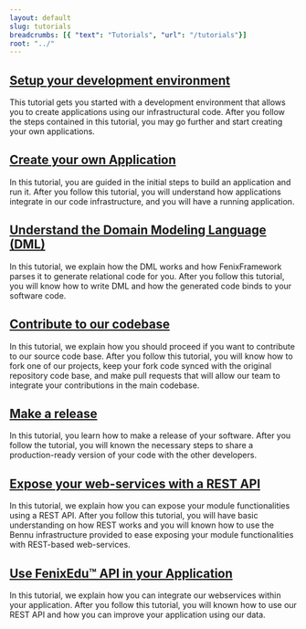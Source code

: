 ```yaml
---
layout: default
slug: tutorials
breadcrumbs: [{ "text": "Tutorials", "url": "/tutorials"}]
root: "../"
---
```


## [Setup your development environment][Setup your development environment]
This tutorial gets you started with a development environment that allows you to create applications
using our infrastructural code. After you follow the steps contained in this tutorial, you may go
further and start creating your own applications.

## [Create your own Application][Create your own Application]
In this tutorial, you are guided in the initial steps to build an application and run it. After you
follow this tutorial, you will understand how applications integrate in our code infrastructure, and you
will have a running application.

## [Understand the Domain Modeling Language (DML)][Undestand the DML]
In this tutorial, we explain how the DML works and how FenixFramework parses it to generate relational code for you. After you follow this tutorial, you will know how to write DML and how the generated code binds to your software code.

## [Contribute to our codebase][Contribute to our codebase]
In this tutorial, we explain how you should proceed if you want to contribute to our source code base. After you follow this tutorial, you will know how to fork one of our projects, keep your fork code synced with the original repository code base, and make pull requests that will allow our team to integrate your contributions in the main codebase.

## [Make a release][Make a release]
In this tutorial, you learn how to make a release of your software. After you follow the tutorial, you will known
the necessary steps to share a production-ready version of your code with the other developers.

## [Expose your web-services with a REST API][Expose your web-services with a REST API]
In this tutorial, we explain how you can expose your module functionalities using a REST API. After you follow this tutorial, you will have basic understanding on how REST works and you will known how to use the Bennu infrastructure provided to ease exposing your module functionalities with REST-based web-services.

## [Use FenixEdu™ API in your Application][Use FenixEdu™ API in your Application]
In this tutorial, we explain how you can integrate our webservices within your application. After you follow this tutorial, you will known how to use our REST API and how you can improve your application using our data.



[Undestand the DML]: /dev/tutorials/understand-the-dml/
[Setup your development environment]: /dev/tutorials/setup-your-development-environment/
[Create your own application]: /dev/tutorials/create-your-own-application/
[Contribute to our codebase]: /dev/tutorials/contribute-to-our-codebase/
[Make a release]: /dev/tutorials/make-a-release
[Expose your web-services with a REST API]: /dev/tutorials/expose-your-web-services-with-a-rest-api
[Create a Bankai application]: /dev/tutorials/create-a-bankai-application/
[Use FenixEdu™ API in your Application]: /dev/tutorials/use-fenixedu-api-in-your-application/
[Design a new Theme]: /dev/tutorials/design-a-new-theme/